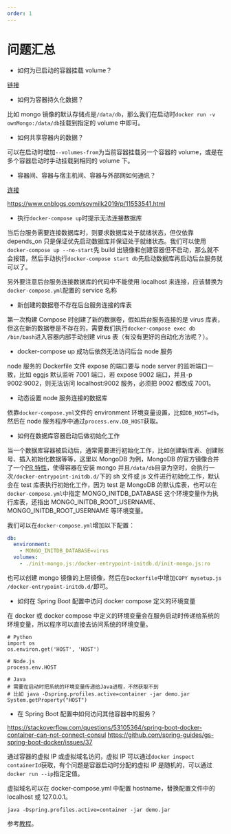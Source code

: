```yaml
---
order: 1
---
```


# 问题汇总

- 如何为已启动的容器挂载 volume？

[链接](https://www.jb51.net/article/157179.htm)

- 如何为容器持久化数据？

比如 mongo 镜像的默认存储点是`/data/db`，那么我们在启动时`docker run -v ownMongo:/data/db`挂载到指定的 volume 中即可。

- 如何共享容器内的数据？

可以在启动时增加`--volumes-from`为当前容器挂载另一个容器的 volume，或是在多个容器启动时手动挂载到相同的 volume 下。

- 容器间、容器与宿主机间、容器与外部网如何通讯？

[连接](https://www.jianshu.com/p/21d66ca6115e)

https://www.cnblogs.com/soymilk2019/p/11553541.html

- 执行`docker-compose up`时提示无法连接数据库

当后台服务需要连接数据库时，则要求数据库处于就绪状态，但仅依靠 depends_on 只是保证优先启动数据库并保证处于就绪状态。我们可以使用`docker-compose up --no-start`先 build 出镜像和创建容器但不启动，那么就不会报错，然后手动执行`docker-compose start db`先启动数据库再启动后台服务就可以了。

另外要注意后台服务连接数据库的代码中不能使用 localhost 来连接，应该替换为`docker-compose.yml`配置的 service 名称

- 新创建的数据卷不存在后台服务连接的库表

第一次构建 Compose 时创建了新的数据卷，假如后台服务连接的是 virus 库表，但这在新的数据卷是不存在的，需要我们执行`docker-compose exec db /bin/bash`进入容器内部手动创建 virus 表（有没有更好的自动化方法呢？）。

- docker-compose up 成功后依然无法访问后台 node 服务

node 服务的 Dockerfile 文件 expose 的端口要与 node server 的监听端口一致，比如 eggjs 默认监听 7001 端口，若 expose 9002 端口，并且-p 9002:9002，则无法访问 localhost:9002 服务，必须把 9002 都改成 7001。

- 动态设置 node 服务连接的数据库

依靠`docker-compose.yml`文件的 environment 环境变量设置，比如`DB_HOST=db`，然后在 node 服务程序中通过`process.env.DB_HOST`获取。

- 如何在数据库容器启动后做初始化工作

当一个数据库容器被启动后，通常需要进行初始化工作，比如创建新库表、创建账号、插入初始化数据等等，这里以 MongoDB 为例，MongoDB 的官方镜像合并了一个[PR 特性](https://github.com/docker-library/mongo/pull/145)，使得容器在安装 mongo 并且`/data/db`目录为空时，会执行一次`/docker-entrypoint-initdb.d/`下的 sh 文件或 js 文件进行初始化工作，默认会在 test 库表执行初始化工作，因为 test 是 MongoDB 的默认库表，也可以在`docker-compose.yml`中指定 MONGO_INITDB_DATABASE 这个环境变量作为执行库表，还指出 MONGO_INITDB_ROOT_USERNAME、MONGO_INITDB_ROOT_USERNAME 等环境变量。

我们可以在`docker-compose.yml`增加以下配置：

```yml
db:
  environment:
    - MONGO_INITDB_DATABASE=virus
  volumes:
    - ./init-mongo.js:/docker-entrypoint-initdb.d/init-mongo.js:ro
```

也可以创建 mongo 镜像的上层镜像，然后在`Dockerfile`中增加`COPY mysetup.js /docker-entrypoint-initdb.d/`即可。

- 如何在 Spring Boot 配置中访问 docker compose 定义的环境变量

在 docker 或 docker compose 中定义的环境变量会在服务启动时传递给系统的环境变量，所以程序可以直接去访问系统的环境变量。

```
# Python
import os
os.environ.get('HOST', 'HOST')

# Node.js
process.env.HOST

# Java
# 需要在启动时把系统的环境变量传递给Java进程，不然获取不到
# 比如 java -Dspring.profiles.active=container -jar demo.jar
System.getProperty("HOST")
```

- 在 Spring Boot 配置中如何访问其他容器中的服务？

https://stackoverflow.com/questions/53105364/spring-boot-docker-container-can-not-connect-consul
https://github.com/spring-guides/gs-spring-boot-docker/issues/37

通过容器的虚拟 IP 或虚拟域名访问，虚拟 IP 可以通过`docker inspect containerId`获取，有个问题是容器启动时分配的虚拟 IP 是随机的，可以通过`docker run --ip`指定定值。

虚拟域名可以在 docker-compose.yml 中配置 hostname，替换配置文件中的 localhost 或 127.0.0.1。

`java -Dspring.profiles.active=container -jar demo.jar`

参考[教程](https://github.com/spring-guides/gs-spring-boot-docker)。
